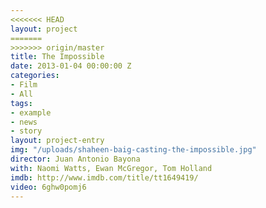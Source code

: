 ```yaml
---
<<<<<<< HEAD
layout: project
=======
>>>>>>> origin/master
title: The Impossible
date: 2013-01-04 00:00:00 Z
categories:
- Film
- All
tags:
- example
- news
- story
layout: project-entry
img: "/uploads/shaheen-baig-casting-the-impossible.jpg"
director: Juan Antonio Bayona
with: Naomi Watts, Ewan McGregor, Tom Holland
imdb: http://www.imdb.com/title/tt1649419/
video: 6ghw0pomj6
---
```


